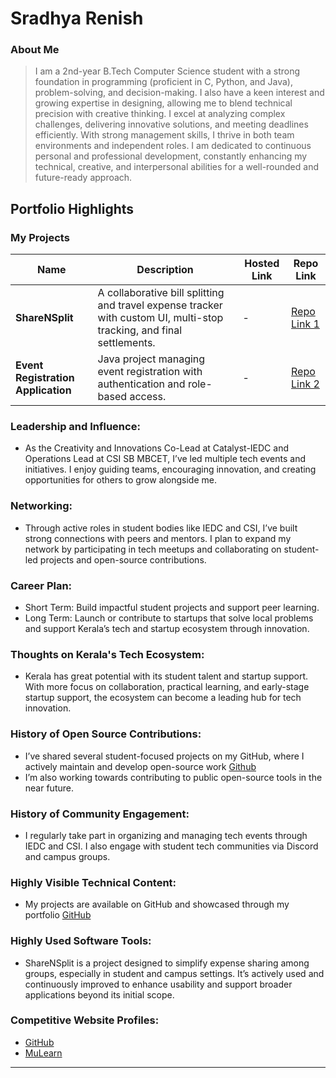 # Sradhya Renish

### About Me

> I am a 2nd-year B.Tech Computer Science student with a strong foundation in programming (proficient in C, Python, and Java), problem-solving, and decision-making. I also have a keen interest and growing expertise in designing, allowing me to blend technical precision with creative thinking. I excel at analyzing complex challenges, delivering innovative solutions, and meeting deadlines efficiently. With strong management skills, I thrive in both team environments and independent roles. I am dedicated to continuous personal and professional development, constantly enhancing my technical, creative, and interpersonal abilities for a well-rounded and future-ready approach.


## Portfolio Highlights

### My Projects

| Name                | Description                                                               | Hosted Link                              | Repo Link                                                      |
|---------------------|---------------------------------------------------------------------------|------------------------------------------|----------------------------------------------------------------|
| **ShareNSplit**  | A collaborative bill splitting and travel expense tracker with custom UI, multi-stop tracking, and final settlements.                                              | -    | [Repo Link 1](https://github.com/sradhya9/sns.git)             |
| **Event Registration Application**  | Java project managing event registration with authentication and role-based access.                                              | -    | [Repo Link 2](https://github.com/sradhya9/EventRegSystem.git)             |

### Leadership and Influence:

- As the Creativity and Innovations Co-Lead at Catalyst-IEDC and Operations Lead at CSI SB MBCET, I’ve led multiple tech events and initiatives. I enjoy guiding teams, encouraging innovation, and creating opportunities for others to grow alongside me.

### Networking:

- Through active roles in student bodies like IEDC and CSI, I’ve built strong connections with peers and mentors. I plan to expand my network by participating in tech meetups and collaborating on student-led projects and open-source contributions.

### Career Plan:

- Short Term: Build impactful student projects and support peer learning.
- Long Term: Launch or contribute to startups that solve local problems and support Kerala’s tech and startup ecosystem through innovation.
  
### Thoughts on Kerala's Tech Ecosystem:

- Kerala has great potential with its student talent and startup support. With more focus on collaboration, practical learning, and early-stage startup support, the ecosystem can become a leading hub for tech innovation.

### History of Open Source Contributions:

- I’ve shared several student-focused projects on my GitHub, where I actively maintain and develop open-source work [Github](https://github.com/sradhya9)
- I’m also working towards contributing to public open-source tools in the near future.
  
### History of Community Engagement:

-  I regularly take part in organizing and managing tech events through IEDC and CSI. I also engage with student tech communities via Discord and campus groups.

### Highly Visible Technical Content:

- My projects are available on GitHub and showcased through my portfolio [GitHub](https://github.com/sradhya9)

### Highly Used Software Tools:

- ShareNSplit is a project designed to simplify expense sharing among groups, especially in student and campus settings. It’s actively used and continuously improved to enhance usability and support broader applications beyond its initial scope.

### Competitive Website Profiles:

- [GitHub](https://github.com/sradhya9)
- [MuLearn](https://app.mulearn.org/dashboard/profile)


---
